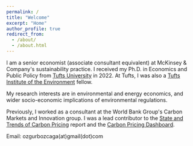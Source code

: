 ```yaml
---
permalink: /
title: "Welcome"
excerpt: "Home"
author_profile: true
redirect_from: 
  - /about/
  - /about.html
---
```


I am a senior economist (associate consultant equivalent) at McKinsey & Company's sustainability practice. I received my Ph.D. in Economics and Public Policy from [Tufts University](https://as.tufts.edu/economics/) in 2022. At Tufts, I was also a [Tufts Institute of the Environment](https://environment.tufts.edu/) fellow.

My research interests are in environmental and energy economics, and wider socio-economic implications of environmental regulations.

Previously, I worked as a consultant at the World Bank Group's Carbon Markets and Innovation group. I was a lead contributor to the [State and Trends of Carbon Pricing](https://openknowledge.worldbank.org/handle/10986/35620) report and the [Carbon Pricing Dashboard](https://carbonpricingdashboard.worldbank.org/).

Email: ozgurbozcaga(at)gmail(dot)com

